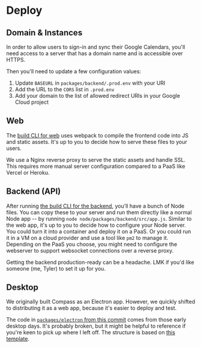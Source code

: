 # Deploy

## Domain & Instances

In order to allow users to sign-in and sync their Google Calendars, you'll need access to a server that has a domain name and is accessible over HTTPS.

Then you'll need to update a few configuration values:

1. Update `BASEURL` in `packages/backend/.prod.env` with your URI
2. Add the URL to the `CORS` list in `.prod.env`
3. Add your domain to the list of allowed redirect URIs in your Google Cloud project

## Web

The [build CLI for web](./build) uses webpack to compile the frontend code into JS and static assets. It's up to you to decide how to serve these files to your users.

We use a Nginx reverse proxy to serve the static assets and handle SSL. This requires more manual server configuration compared to a PaaS like Vercel or Heroku.

## Backend (API)

After running [the build CLI for the backend](./build), you'll have a bunch of Node files. You can copy these to your server and run them directly like a normal Node app -- by running `node node/packages/backend/src/app.js`. Similar to the web app, it's up to you to decide how to configure your Node server. You could turn it into a container and deploy it on a PaaS. Or you could run it in a VM on a cloud provider and use a tool like `pm2` to manage it. Depending on the PaaS you choose, you might need to configure the webserver to support websocket connections over a reverse proxy.

Getting the backend production-ready can be a headache. LMK if you'd like someone (me, Tyler) to set it up for you.

## Desktop

We originally built Compass as an Electron app. However, we quickly shifted to distributing it as a web app, because it's easier to deploy and test.

The code in [`packages/electron` from this commit](https://github.com/SwitchbackTech/compass/commit/506c87d3dc05fed83d9a5b714fc4a637152c3bbe) comes from those early desktop days. It's probably broken, but it might be helpful to reference if you're keen to pick up where I left off. The structure is based on [this template](https://github.com/reZach/secure-electron-template).
